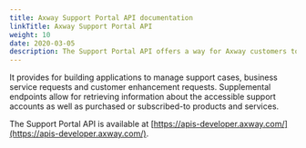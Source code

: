 ```yaml
---
title: Axway Support Portal API documentation
linkTitle: Axway Support Portal API
weight: 10
date: 2020-03-05
description: The Support Portal API offers a way for Axway customers to self-service their support interactions, while also the ability to communicate with Axway on enhancement requests based on our [Customer Enhancements Requests](https://community.axway.com/s/article/New-Axway-Enhancement-Request-Process) version 2.0 process.
---
```


It provides for building applications to manage support cases, business service requests and customer enhancement requests. Supplemental endpoints allow for retrieving information about the accessible support accounts as well as purchased or subscribed-to products and services.

The Support Portal API is available at [https://apis-developer.axway.com/](https://apis-developer.axway.com/).
